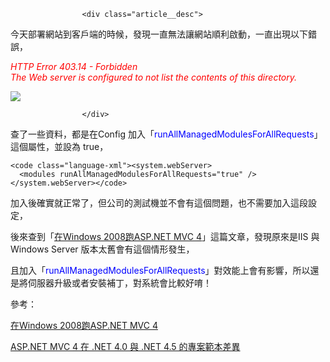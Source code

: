                     <div class="article__desc">

今天部署網站到客戶端的時候，發現一直無法讓網站順利啟動，一直出現以下錯誤，

<span style="color:#FF0000;">*HTTP Error 403.14 - Forbidden  
 The Web server is configured to not list the contents of this directory.*</span>

![](https://az787680.vo.msecnd.net/user/harry/84a01fd4-39cb-43cc-99c4-701ab9b9a7d2/1478078873_62819.png)

                    </div>

查了一些資料，都是在Config 加入「<span style="color:#0000FF;">runAllManagedModulesForAllRequests</span>」這個屬性，並設為 true，

    <code class="language-xml"><system.webServer>
      <modules runAllManagedModulesForAllRequests="true" />
    </system.webServer></code>

加入後確實就正常了，但公司的測試機並不會有這個問題，也不需要加入這段設定，

後來查到「[在Windows 2008跑ASP.NET MVC 4](http://blog.darkthread.net/post-2015-05-30-aspnet-mvc-on-win2008.aspx)」這篇文章，發現原來是IIS 與 Windows Server 版本太舊會有這個情形發生，

且加入「<span style="color:#0000FF;">runAllManagedModulesForAllRequests</span>」對效能上會有影響，所以還是將伺服器升級或者安裝補丁，對系統會比較好唷！

參考：

[在Windows 2008跑ASP.NET MVC 4](http://blog.darkthread.net/post-2015-05-30-aspnet-mvc-on-win2008.aspx)

[ASP.NET MVC 4 在 .NET 4.0 與 .NET 4.5 的專案範本差異](http://blog.miniasp.com/post/2013/06/24/ASPNET-MVC-4-IIS-runAllManagedModulesForAllRequests-ExtensionlessUrlHandler.aspx)

                